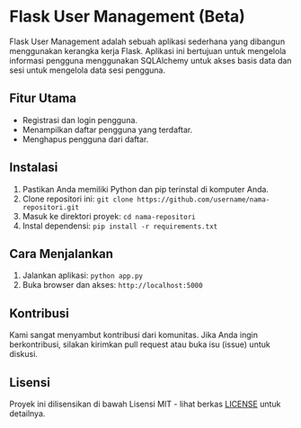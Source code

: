 # Flask User Management (Beta)

Flask User Management adalah sebuah aplikasi sederhana yang dibangun menggunakan kerangka kerja Flask. Aplikasi ini bertujuan untuk mengelola informasi pengguna menggunakan SQLAlchemy untuk akses basis data dan sesi untuk mengelola data sesi pengguna.

## Fitur Utama

- Registrasi dan login pengguna.
- Menampilkan daftar pengguna yang terdaftar.
- Menghapus pengguna dari daftar.

## Instalasi

1. Pastikan Anda memiliki Python dan pip terinstal di komputer Anda.
2. Clone repositori ini: `git clone https://github.com/username/nama-repositori.git`
3. Masuk ke direktori proyek: `cd nama-repositori`
4. Instal dependensi: `pip install -r requirements.txt`

## Cara Menjalankan

1. Jalankan aplikasi: `python app.py`
2. Buka browser dan akses: `http://localhost:5000`

## Kontribusi

Kami sangat menyambut kontribusi dari komunitas. Jika Anda ingin berkontribusi, silakan kirimkan pull request atau buka isu (issue) untuk diskusi.

## Lisensi

Proyek ini dilisensikan di bawah Lisensi MIT - lihat berkas [LICENSE](LICENSE) untuk detailnya.
